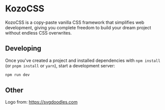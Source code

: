 # KozoCSS

KozoCSS is a copy-paste vanilla CSS framework that simplifies web development, giving you complete freedom to build your dream project without endless CSS overwrites.

## Developing

Once you've created a project and installed dependencies with `npm install` (or `pnpm install` or `yarn`), start a development server:

```bash
npm run dev
```

## Other

Logo from: <https://svgdoodles.com>
